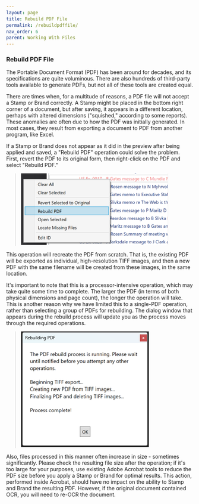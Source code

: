 ```yaml
---
layout: page
title: Rebuild PDF File
permalink: /rebuildpdffile/
nav_order: 6
parent: Working With Files
---
```


### Rebuild PDF File

The Portable Document Format (PDF) has been around for decades, and its specifications are quite voluminous.  There are also hundreds of third-party tools available to generate PDFs, but not all of these tools are created equal.

There are times when, for a multitude of reasons, a PDF file will not accept a Stamp or Brand correctly.  A Stamp might be placed in the bottom right corner of a document, but after saving, it appears in a different location, perhaps with altered dimensions ("squished," according to some reports).  These anomalies are often due to how the PDF was initially generated.  In most cases, they result from exporting a document to PDF from another program, like Excel.

If a Stamp or Brand does not appear as it did in the preview after being applied and saved, a "Rebuild PDF" operation could solve the problem.  First, revert the PDF to its original form, then right-click on the PDF and select "Rebuild PDF."  

> ![Screen Grab - Right-Click Menu - Rebuild PDF option](../../assets/working_with_files_assets/working_with_files_rebuildpdf_01_menuitem.png)

This operation will recreate the PDF from scratch.  That is, the existing PDF will be exported as individual, high-resolution TIFF images, and then a new PDF with the same filename will be created from these images, in the same location.

It's important to note that this is a processor-intensive operation, which may take quite some time to complete.  The larger the PDF (in terms of both physical dimensions and page count), the longer the operation will take.  This is another reason why we have limited this to a single-PDF operation, rather than selecting a group of PDFs for rebuilding.  The dialog window that appears during the rebuild process will update you as the process moves through the required operations.

> ![Screen Grab - Right-Click Menu - Rebuild PDF option](../../assets/working_with_files_assets/working_with_files_rebuildpdf_03_rebuildprogress.png)

Also, files processed in this manner often increase in size - sometimes significantly. Please check the resulting file size after the operation; if it's too large for your purposes, use existing Adobe Acrobat tools to reduce the PDF size before you apply a Stamp or Brand for optimal results. This action, performed inside Acrobat, should have no impact on the ability to Stamp and Brand the resulting PDF. However, if the original document contained OCR, you will need to re-OCR the document.